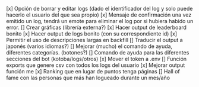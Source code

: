 [x] Opción de borrar y editar logs (dado el identificador del log y solo puede hacerlo el usuario del que sea propio)
[x] Mensaje de confirmación una vez emitido un log, tendrá un emote para eliminar el log por si hubiera habido un error.
[] Crear gráficas (librería externa?)
[x] Hacer output de leaderboard bonito
[x] Hacer output de logs bonito (con su correspondiente id)
[x] Permitir el uso de descripciones largas en backfill
[] Traducir el output a japonés (varios idiomas?)
[] Mejorar (mucho) el comando de ayuda, diferentes categorías. (botones?)
[] Comando de ayuda para las diferentes secciones del bot (kotoba/logs/otros)
[x] Mover el token a .env
[] Función exports que genere csv con todos los logs del usuario
[x] Mejorar output función me
[x] Ranking que en lugar de puntos tenga páginas
[] Hall of fame con las personas que más han logueado durante un mes/año